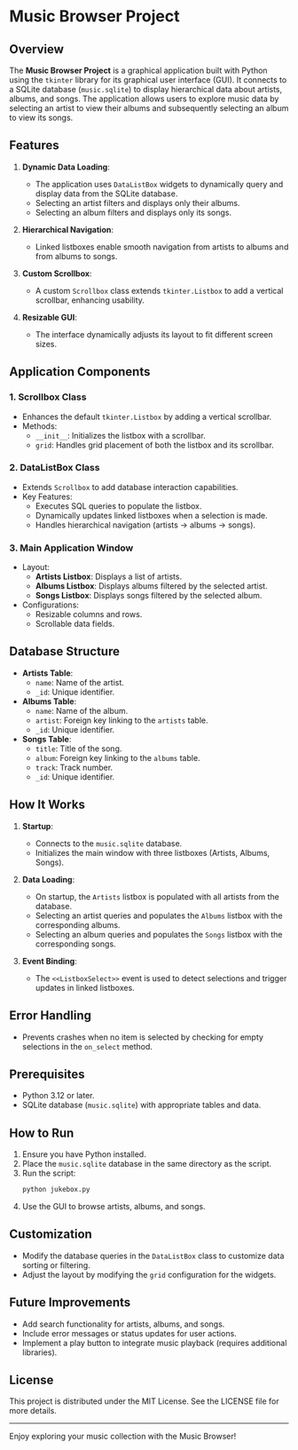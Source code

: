 # Music Browser Project

## Overview
The **Music Browser Project** is a graphical application built with Python using the `tkinter` library for its graphical user interface (GUI). It connects to a SQLite database (`music.sqlite`) to display hierarchical data about artists, albums, and songs. The application allows users to explore music data by selecting an artist to view their albums and subsequently selecting an album to view its songs.

## Features
1. **Dynamic Data Loading**:
   - The application uses `DataListBox` widgets to dynamically query and display data from the SQLite database.
   - Selecting an artist filters and displays only their albums.
   - Selecting an album filters and displays only its songs.

2. **Hierarchical Navigation**:
   - Linked listboxes enable smooth navigation from artists to albums and from albums to songs.

3. **Custom Scrollbox**:
   - A custom `Scrollbox` class extends `tkinter.Listbox` to add a vertical scrollbar, enhancing usability.

4. **Resizable GUI**:
   - The interface dynamically adjusts its layout to fit different screen sizes.

## Application Components
### 1. **Scrollbox Class**
- Enhances the default `tkinter.Listbox` by adding a vertical scrollbar.
- Methods:
  - `__init__`: Initializes the listbox with a scrollbar.
  - `grid`: Handles grid placement of both the listbox and its scrollbar.

### 2. **DataListBox Class**
- Extends `Scrollbox` to add database interaction capabilities.
- Key Features:
  - Executes SQL queries to populate the listbox.
  - Dynamically updates linked listboxes when a selection is made.
  - Handles hierarchical navigation (artists → albums → songs).

### 3. **Main Application Window**
- Layout:
  - **Artists Listbox**: Displays a list of artists.
  - **Albums Listbox**: Displays albums filtered by the selected artist.
  - **Songs Listbox**: Displays songs filtered by the selected album.
- Configurations:
  - Resizable columns and rows.
  - Scrollable data fields.

## Database Structure
- **Artists Table**:
  - `name`: Name of the artist.
  - `_id`: Unique identifier.
- **Albums Table**:
  - `name`: Name of the album.
  - `artist`: Foreign key linking to the `artists` table.
  - `_id`: Unique identifier.
- **Songs Table**:
  - `title`: Title of the song.
  - `album`: Foreign key linking to the `albums` table.
  - `track`: Track number.
  - `_id`: Unique identifier.

## How It Works
1. **Startup**:
   - Connects to the `music.sqlite` database.
   - Initializes the main window with three listboxes (Artists, Albums, Songs).

2. **Data Loading**:
   - On startup, the `Artists` listbox is populated with all artists from the database.
   - Selecting an artist queries and populates the `Albums` listbox with the corresponding albums.
   - Selecting an album queries and populates the `Songs` listbox with the corresponding songs.

3. **Event Binding**:
   - The `<<ListboxSelect>>` event is used to detect selections and trigger updates in linked listboxes.

## Error Handling
- Prevents crashes when no item is selected by checking for empty selections in the `on_select` method.

## Prerequisites
- Python 3.12 or later.
- SQLite database (`music.sqlite`) with appropriate tables and data.

## How to Run
1. Ensure you have Python installed.
2. Place the `music.sqlite` database in the same directory as the script.
3. Run the script:
   ```bash
   python jukebox.py
   ```
4. Use the GUI to browse artists, albums, and songs.

## Customization
- Modify the database queries in the `DataListBox` class to customize data sorting or filtering.
- Adjust the layout by modifying the `grid` configuration for the widgets.

## Future Improvements
- Add search functionality for artists, albums, and songs.
- Include error messages or status updates for user actions.
- Implement a play button to integrate music playback (requires additional libraries).

## License
This project is distributed under the MIT License. See the LICENSE file for more details.

---
Enjoy exploring your music collection with the Music Browser!

